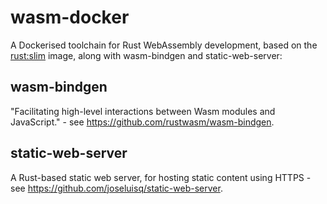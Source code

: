 # wasm-docker
A Dockerised toolchain for Rust WebAssembly development, based on the [rust:slim](https://hub.docker.com/_/rust) image, along with wasm-bindgen and static-web-server:

## wasm-bindgen
"Facilitating high-level interactions between Wasm modules and JavaScript." - see https://github.com/rustwasm/wasm-bindgen.

## static-web-server
A Rust-based static web server, for hosting static content using HTTPS - see https://github.com/joseluisq/static-web-server.
